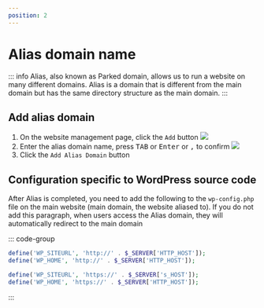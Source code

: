 ```yaml
---
position: 2
---
```


# Alias ​​domain name

::: info
Alias, also known as Parked domain, allows us to run a website on many different domains. Alias ​​is a domain that is different from the main domain but has the same directory structure as the main domain.
:::

## Add alias domain

1. On the website management page, click the `Add` button
   ![](<../../images/docs/en/site/alias/Screenshot 2024-04-03 at 14.18.01.png>)
2. Enter the alias domain name, press <kbd>TAB</kbd> or <kbd>Enter</kbd> or <kbd>,</kbd> to confirm
   ![](<../../images/docs/en/site/alias/Screenshot 2024-04-03 at 14.26.41.png>)
3. Click the `Add Alias ​​Domain` button

## Configuration specific to WordPress source code

After Alias ​​is completed, you need to add the following to the `wp-config.php` file on the main website (main domain, the website aliased to). If you do not add this paragraph, when users access the Alias ​​domain, they will automatically redirect to the main domain

::: code-group

```php [http]
define('WP_SITEURL', 'http://' . $_SERVER['HTTP_HOST']);
define('WP_HOME', 'http://' . $_SERVER['HTTP_HOST']);
```

```php [https]
define('WP_SITEURL', 'https://' . $_SERVER['s_HOST']);
define('WP_HOME', 'https://' . $_SERVER['HTTP_HOST']);
```

:::
